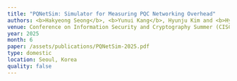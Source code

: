 ```yaml
---
title: "PQNetSim: Simulator for Measuring PQC Networking Overhead"
authors: <b>Hakyeong Seong</b>, <b>Yunui Kang</b>, Hyunju Kim and <b>Hyunwoo Lee</b>
venue: Conference on Information Security and Cryptography Summer (CISC-S '25)
year: 2025
month: 6
paper: /assets/publications/PQNetSim-2025.pdf
type: domestic
location: Seoul, Korea
quality: false
---
```


